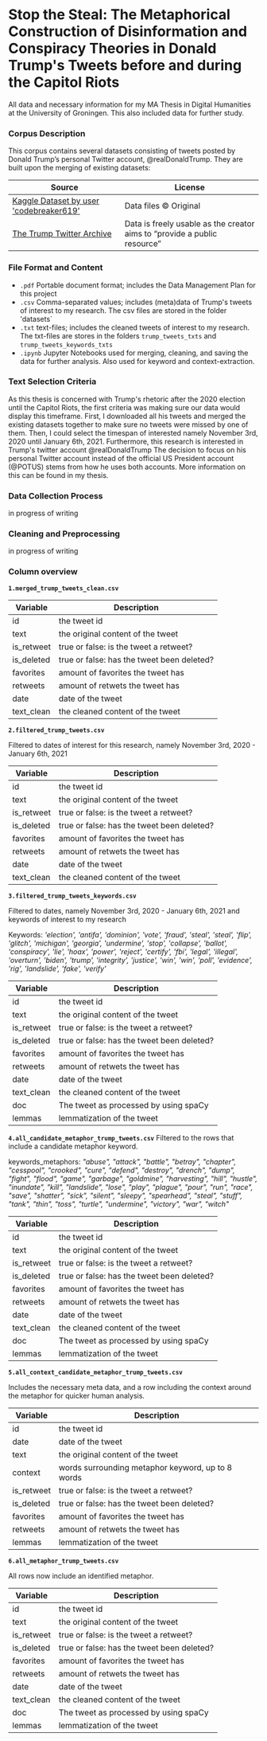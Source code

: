# Stop the Steal: The Metaphorical Construction of Disinformation and Conspiracy Theories in Donald Trump's Tweets before and during the Capitol Riots
All data and necessary information for my MA Thesis in Digital Humanities at the University of Groningen. This also included data for further study. 

### Corpus Description
This corpus contains several datasets consisting of tweets posted by Donald Trump’s personal Twitter account, @realDonaldTrump. They are built upon the merging of existing datasets: 

| Source      | License                                  |
| ------------- | -------------------------------------------- |
| [Kaggle Dataset by user 'codebreaker619'](https://www.kaggle.com/datasets/codebreaker619/donald-trump-tweets-dataset)  | Data files © Original |
| [The Trump Twitter Archive](https://www.thetrumparchive.com/) | Data is freely usable as the creator aims to “provide a public resource” |

### File Format and Content
- `.pdf` Portable document format; includes the Data Management Plan for this project
- `.csv` Comma-separated values; includes (meta)data of Trump's tweets of interest to my research. The csv files are stored in the folder 'datasets`
- `.txt` text-files; includes the cleaned tweets of interest to my research. The txt-files are stores in the folders `trump_tweets_txts` and `trump_tweets_keywords_txts`
- `.ipynb` Jupyter Notebooks used for merging, cleaning, and saving the data for further analysis. Also used for keyword and context-extraction.

### Text Selection Criteria
As this thesis is concerned with Trump's rhetoric after the 2020 election until the Capitol Riots, the first criteria was making sure our data would display this timeframe. First, I downloaded all his tweets and merged the existing datasets together to make sure no tweets were missed by one of them. Then, I could select the timespan of interested namely November 3rd, 2020 until January 6th, 2021. Furthermore, this research is interested in Trump's twitter account @realDonaldTrump The decision to focus on his personal Twitter account instead of the official US President account (@POTUS) stems from how he uses both accounts. More information on this can be found in my thesis. 

### Data Collection Process
in progress of writing

### Cleaning and Preprocessing
in progress of writing

### Column overview

**`1.merged_trump_tweets_clean.csv`**

| Variable      | Description                                  |
| ------------- | -------------------------------------------- |
| id          | the tweet id |
| text  | the original content of the tweet    |
| is_retweet     | true or false: is the tweet a retweet? |
| is_deleted | true or false: has the tweet been deleted?                |
| favorites  | amount of favorites the tweet has |
| retweets   | amount of retwets the tweet has  |
| date  | date of the tweet  |
| text_clean  | the cleaned content of the tweet  |

**`2.filtered_trump_tweets.csv`**

Filtered to dates of interest for this research, namely November 3rd, 2020 - January 6th, 2021

| Variable      | Description                                  |
| ------------- | -------------------------------------------- |
| id          | the tweet id |
| text  | the original content of the tweet    |
| is_retweet     | true or false: is the tweet a retweet? |
| is_deleted | true or false: has the tweet been deleted?                |
| favorites  | amount of favorites the tweet has |
| retweets   | amount of retwets the tweet has  |
| date  | date of the tweet  |
| text_clean  | the cleaned content of the tweet  |


**`3.filtered_trump_tweets_keywords.csv`**

Filtered to dates, namely November 3rd, 2020 - January 6th, 2021 and keywords of interest to my research

Keywords: *'election', 'antifa', 'dominion', 'vote', 'fraud', 'steal', 'steal', 'flip', 'glitch', 'michigan', 'georgia', 'undermine', 'stop', 'collapse', 'ballot', 'conspiracy', 'lie', 'hoax', 'power', 'reject', 'certify', 'fbi', 'legal', 'illegal', 'overturn', 'biden', 'trump', 'integrity', 'justice', 'win', 'win', 'poll', 'evidence', 'rig', 'landslide', 'fake', 'verify'*

| Variable      | Description                                  |
| ------------- | -------------------------------------------- |
| id          | the tweet id |
| text  | the original content of the tweet    |
| is_retweet     | true or false: is the tweet a retweet? |
| is_deleted | true or false: has the tweet been deleted?                |
| favorites  | amount of favorites the tweet has |
| retweets   | amount of retwets the tweet has  |
| date  | date of the tweet  |
| text_clean  | the cleaned content of the tweet  |
| doc  | The tweet as processed by using spaCy | 
| lemmas  | lemmatization of the tweet | 

**`4.all_candidate_metaphor_trump_tweets.csv`**
Filtered to the rows that include a candidate metaphor keyword. 

keywords_metaphors: *"abuse", "attack", "battle", "betray", "chapter", "cesspool", "crooked", "cure", "defend", "destroy", "drench", "dump", "fight", "flood", "game", "garbage", "goldmine", "harvesting", "hill", "hustle", "inundate", "kill", "landslide", "lose", "play", "plague", "pour", "run", "race", "save", "shatter", "sick", "silent", "sleepy", "spearhead", "steal", "stuff", "tank", "thin", "toss", "turtle", "undermine", "victory", "war", "witch"*
    
| Variable      | Description                                  |
| ------------- | -------------------------------------------- |
| id          | the tweet id |
| text  | the original content of the tweet    |
| is_retweet     | true or false: is the tweet a retweet? |
| is_deleted | true or false: has the tweet been deleted?                |
| favorites  | amount of favorites the tweet has |
| retweets   | amount of retwets the tweet has  |
| date  | date of the tweet  |
| text_clean  | the cleaned content of the tweet  |
| doc  | The tweet as processed by using spaCy | 
| lemmas  | lemmatization of the tweet | 

**`5.all_context_candidate_metaphor_trump_tweets.csv`**

Includes the necessary meta data, and a row including the context around the metaphor for quicker human analysis.

| Variable      | Description                                  |
| ------------- | -------------------------------------------- |
| id          | the tweet id |
| date  | date of the tweet  |
| text  | the original content of the tweet    |
| context  | words surrounding metaphor keyword, up to 8 words  |
| is_retweet     | true or false: is the tweet a retweet? |
| is_deleted | true or false: has the tweet been deleted?                |
| favorites  | amount of favorites the tweet has |
| retweets   | amount of retwets the tweet has  |
| lemmas  | lemmatization of the tweet | 

**`6.all_metaphor_trump_tweets.csv`**

All rows now include an identified metaphor.

| Variable      | Description                                  |
| ------------- | -------------------------------------------- |
| id          | the tweet id |
| text  | the original content of the tweet    |
| is_retweet     | true or false: is the tweet a retweet? |
| is_deleted | true or false: has the tweet been deleted?                |
| favorites  | amount of favorites the tweet has |
| retweets   | amount of retwets the tweet has  |
| date  | date of the tweet  |
| text_clean  | the cleaned content of the tweet  |
| doc  | The tweet as processed by using spaCy | 
| lemmas  | lemmatization of the tweet | 

